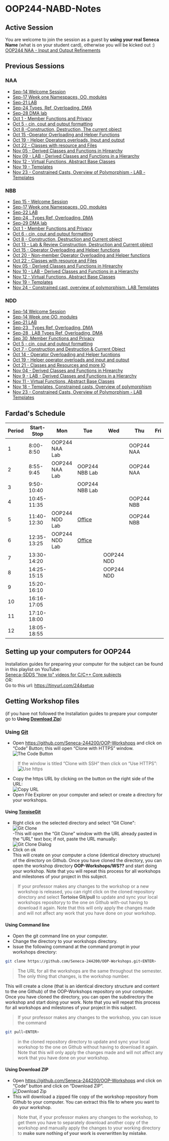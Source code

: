 ﻿# OOP244-NABD-Notes
## Active Session
You are welcome to join the session as a guest by **using your real Seneca Name** (what is on your student card), otherwise you will be kicked out :) <br />
[OOP244 NAA - Input and Output Refinements](https://connect.rna2.blindsidenetworks.com/invite/to?c=-IhnNVkExhoC_5tDZ8beikgJ0kxEUeF5yyBX1s8nPI0&m=839c746756d8e623bb4d82439687c61b8b32a441&t=1606395475653&u=senecacollege)
## Previous Sessions
### NAA
- [Sep-14 Welcome Session](https://recordings.rna2.blindsidenetworks.com/senecacollege/12baeedf861a7902e89765d88e4aafb6f7b4c761-1600087944853/capture/)
- [Sep-17 Week one Namespaces, OO, modules](https://recordings.rna2.blindsidenetworks.com/senecacollege/12baeedf861a7902e89765d88e4aafb6f7b4c761-1600342892095/capture/)
- [Sep-21 LAB](https://recordings.rna2.blindsidenetworks.com/senecacollege/12baeedf861a7902e89765d88e4aafb6f7b4c761-1600689537024/capture/)
- [Sep-24 Types, Ref, Overloading, DMA](https://recordings.rna2.blindsidenetworks.com/senecacollege/12baeedf861a7902e89765d88e4aafb6f7b4c761-1600948017766/capture/)
- [Sep-28 DMA lab](https://recordings.rna2.blindsidenetworks.com/senecacollege/12baeedf861a7902e89765d88e4aafb6f7b4c761-1601294475431/capture/)
- [Oct 1 - Member Functions and Privacy](https://recordings.rna2.blindsidenetworks.com/senecacollege/12baeedf861a7902e89765d88e4aafb6f7b4c761-1601552871671/capture/)
- [Oct 5 - cin, cout and output formatting](https://recordings.rna2.blindsidenetworks.com/senecacollege/12baeedf861a7902e89765d88e4aafb6f7b4c761-1601899793780/capture/)
- [Oct 8 -Construction, Destruction, The current object](https://recordings.rna2.blindsidenetworks.com/senecacollege/12baeedf861a7902e89765d88e4aafb6f7b4c761-1602158489979/capture/)
- [Oct 15 -Operator Overloading and Helper Functions](https://recordings.rna2.blindsidenetworks.com/senecacollege/12baeedf861a7902e89765d88e4aafb6f7b4c761-1602762759511/capture/)
- [Oct 19 - Helper Operators overloads, Input and output](https://recordings.rna2.blindsidenetworks.com/senecacollege/12baeedf861a7902e89765d88e4aafb6f7b4c761-1603108937187/capture/)
- [Oct 22 - Classes with resource and Files](https://recordings.rna2.blindsidenetworks.com/senecacollege/12baeedf861a7902e89765d88e4aafb6f7b4c761-1603367976346/capture/)
- [Nov 05 - Derived Classes and Functions in Hirearchy](https://recordings.rna2.blindsidenetworks.com/senecacollege/12baeedf861a7902e89765d88e4aafb6f7b4c761-1604580787787/capture/)
- [Nov 09 - LAB - Derived Classes and Functions in a Hierarchy](https://recordings.rna2.blindsidenetworks.com/senecacollege/12baeedf861a7902e89765d88e4aafb6f7b4c761-1604926935349/capture/)
- [Nov 12 - Virtual Functions, Abstract Base Classes](https://recordings.rna2.blindsidenetworks.com/senecacollege/12baeedf861a7902e89765d88e4aafb6f7b4c761-1605185748384/capture/)
- [Nov 19 - Templates](https://recordings.rna2.blindsidenetworks.com/senecacollege/12baeedf861a7902e89765d88e4aafb6f7b4c761-1605788521328/capture/)
- [Nov 23 - Constrained Casts, Overview of Polymorphism - LAB - Templates](https://recordings.rna2.blindsidenetworks.com/senecacollege/12baeedf861a7902e89765d88e4aafb6f7b4c761-1606136112634/capture/)
### NBB
- [Sep 15 - Welcome Session](https://recordings.rna2.blindsidenetworks.com/senecacollege/bcebb786131e829872f20a9d7ca78d468daf25e2-1600174133417/capture/)
- [Sep-17 Week one Namespaces, OO, modules](https://recordings.rna2.blindsidenetworks.com/senecacollege/bcebb786131e829872f20a9d7ca78d468daf25e2-1600353332566/capture/)
- [Sep-22 LAB](https://recordings.rna2.blindsidenetworks.com/senecacollege/bcebb786131e829872f20a9d7ca78d468daf25e2-1600778638561/capture/)
- [Sep-24 , Types Ref, Overloading, DMA](https://recordings.rna2.blindsidenetworks.com/senecacollege/bcebb786131e829872f20a9d7ca78d468daf25e2-1600958558768/capture/)
- [Sep-29 DMA lab](https://recordings.rna2.blindsidenetworks.com/senecacollege/bcebb786131e829872f20a9d7ca78d468daf25e2-1601382502691/capture/)
- [Oct 1 - Member Functions and Privacy](https://recordings.rna2.blindsidenetworks.com/senecacollege/bcebb786131e829872f20a9d7ca78d468daf25e2-1601563179577/capture/)
- [Oct 6 - cin, cout and output formatting](https://recordings.rna2.blindsidenetworks.com/senecacollege/bcebb786131e829872f20a9d7ca78d468daf25e2-1601987090742/capture/)
- [Oct 8 - Construction, Destruction and Current object](https://recordings.rna2.blindsidenetworks.com/senecacollege/bcebb786131e829872f20a9d7ca78d468daf25e2-1602169519901/capture/)
- [Oct 13 - Lab & Review Construction, Destruction and Current object](https://recordings.rna2.blindsidenetworks.com/senecacollege/bcebb786131e829872f20a9d7ca78d468daf25e2-1602592154902/capture/)
- [Oct 15 - Operator Overloading and Helper functions](https://recordings.rna2.blindsidenetworks.com/senecacollege/bcebb786131e829872f20a9d7ca78d468daf25e2-1602772441583/capture/)
- [Oct 20 - Non-member Operator Overloading and Helper functions](https://recordings.rna2.blindsidenetworks.com/senecacollege/bcebb786131e829872f20a9d7ca78d468daf25e2-1603197779855/capture/)
- [Oct 22 - Classes with resource and Files](https://recordings.rna2.blindsidenetworks.com/senecacollege/bcebb786131e829872f20a9d7ca78d468daf25e2-1603377622460/capture/)
- [Nov 05 - Derived Classes and Functions in Hirearchy](https://recordings.rna2.blindsidenetworks.com/senecacollege/bcebb786131e829872f20a9d7ca78d468daf25e2-1604591055300/capture/)
- [Nov 10 - LAB - Derived Classes and Functions in a Hierarchy](https://recordings.rna2.blindsidenetworks.com/senecacollege/bcebb786131e829872f20a9d7ca78d468daf25e2-1605016087229/capture/)
- [Nov 12 - Virtual Functions, Abstract Base Classes](https://recordings.rna2.blindsidenetworks.com/senecacollege/bcebb786131e829872f20a9d7ca78d468daf25e2-1605194609275/capture/)
- [Nov 19 - Templates](https://recordings.rna2.blindsidenetworks.com/senecacollege/bcebb786131e829872f20a9d7ca78d468daf25e2-1605800465253/capture/)
- [Nov 24 - Constrained cast, overview of polymorphism, LAB Templates](https://recordings.rna2.blindsidenetworks.com/senecacollege/bcebb786131e829872f20a9d7ca78d468daf25e2-1606225811316/capture/)
### NDD
- [Sep-14 Welcome Session](https://recordings.rna2.blindsidenetworks.com/senecacollege/6db4339dbee92940db53c0a7c75fbc7e0b4b4486-1600097934447/capture/)
- [Sep-14 Week one OO, modules](https://recordings.rna2.blindsidenetworks.com/senecacollege/6db4339dbee92940db53c0a7c75fbc7e0b4b4486-1600276994180/capture/)
- [Sep-21 LAB](https://recordings.rna2.blindsidenetworks.com/senecacollege/6db4339dbee92940db53c0a7c75fbc7e0b4b4486-1600702185864/capture/)
- [Sep-23 , Types Ref, Overloading, DMA](https://recordings.rna2.blindsidenetworks.com/senecacollege/6db4339dbee92940db53c0a7c75fbc7e0b4b4486-1600881726524/capture/)
- [Sep-28 , LAB Types Ref, Overloading, DMA](https://recordings.rna2.blindsidenetworks.com/senecacollege/6db4339dbee92940db53c0a7c75fbc7e0b4b4486-1601307384450/capture/)
- [Sep 30 ,Member Functions and Privacy](https://recordings.rna2.blindsidenetworks.com/senecacollege/6db4339dbee92940db53c0a7c75fbc7e0b4b4486-1601486531838/capture/)
- [Oct 5 - cin, cout and output formatting](https://recordings.rna2.blindsidenetworks.com/senecacollege/6db4339dbee92940db53c0a7c75fbc7e0b4b4486-1601911843685/capture/)
- [Oct 7 - Construction and Destruction & Current Object](https://recordings.rna2.blindsidenetworks.com/senecacollege/6db4339dbee92940db53c0a7c75fbc7e0b4b4486-1602091494891/capture/)
- [Oct 14 - Operator Overloading and Helper fucntions](https://recordings.rna2.blindsidenetworks.com/senecacollege/6db4339dbee92940db53c0a7c75fbc7e0b4b4486-1602696010393/capture/)
- [Oct 19 - Helper operator overloads and input and output](https://recordings.rna2.blindsidenetworks.com/senecacollege/6db4339dbee92940db53c0a7c75fbc7e0b4b4486-1603121683070/capture/)
- [Oct 21 - Classes and Resources and more IO](https://recordings.rna2.blindsidenetworks.com/senecacollege/6db4339dbee92940db53c0a7c75fbc7e0b4b4486-1603301127411/capture/)
- [Nov 04 - Derived Classes and Functions in Hirearchy](https://recordings.rna2.blindsidenetworks.com/senecacollege/6db4339dbee92940db53c0a7c75fbc7e0b4b4486-1604513647107/capture/)
- [Nov 9 - LAB - Derived Classes and Functions in a Hierarchy](https://recordings.rna2.blindsidenetworks.com/senecacollege/6db4339dbee92940db53c0a7c75fbc7e0b4b4486-1604939751272/capture/)
- [Nov 11 - Virtual Functions, Abstract Base Classes](https://recordings.rna2.blindsidenetworks.com/senecacollege/6db4339dbee92940db53c0a7c75fbc7e0b4b4486-1605118897846/capture/)
- [Nov 18 - Templates, Constrained casts, Overview of polymorphism](https://recordings.rna2.blindsidenetworks.com/senecacollege/6db4339dbee92940db53c0a7c75fbc7e0b4b4486-1605724041488/capture/)
- [Nov 23 - Constrained Casts, Overview of Polymorphism - LAB Templates](https://recordings.rna2.blindsidenetworks.com/senecacollege/6db4339dbee92940db53c0a7c75fbc7e0b4b4486-1606148961340/capture/)

## Fardad's Schedule
| Period | Start-Stop  | Mon            | Tue            | Wed        | Thu        | Fri |
|--------|-------------|----------------|----------------|------------|------------|-----|
| 1      | 8:00-8:50   | OOP244 NAA Lab |                |            | OOP244 NAA |     |
| 2      | 8:55-9:45   | OOP244 NAA Lab | OOP244 NBB Lab |            | OOP244 NAA |     |
| 3      | 9:50-10:40  |                | OOP244 NBB Lab |            |            |     |
| 4      | 10:45-11:35 |                |                |            | OOP244 NBB |     |
| 5      | 11:40-12:30 | OOP244 NDD Lab | [Office](https://teams.microsoft.com/l/channel/19%3ac23ff154522047c9bae68171bff16938%40thread.tacv2/General?groupId=cedf698e-3d6d-451a-a5ff-21d5b724cc22&tenantId=eb34f74a-58e7-4a8b-9e59-433e4c412757)         |            | OOP244 NBB |     |
| 6      | 12:35-13:25 | OOP244 NDD Lab |[Office](https://teams.microsoft.com/l/channel/19%3ac23ff154522047c9bae68171bff16938%40thread.tacv2/General?groupId=cedf698e-3d6d-451a-a5ff-21d5b724cc22&tenantId=eb34f74a-58e7-4a8b-9e59-433e4c412757)         |            |            |     |
| 7      | 13:30-14:20 |                |                | OOP244 NDD |            |     |
| 8      | 14:25-15:15 |                |                | OOP244 NDD |            |     |
| 9      | 15:20-16:10 |                |                |            |            |     |
| 10     | 16:16-17:05 |                |                |            |            |     |
| 11     | 17:10-18:00 |                |                |            |            |     |
| 12     | 18:05-18:55 |                |                |            |            |     |

## Setting up your computers for OOP244

Installation guides for preparing your computer for the subject can be found in this playlist on YouTube:<br />
[Seneca-SDDS "how to" videos for C/C++ Core subjects](https://www.youtube.com/playlist?list=PLxB4x6RkylosAh1of4FnX7-g2fk0MUeyc)<br />
OR:<br />
Go to this url: https://tinyurl.com/244setup 


## Getting Workshop files
(if you have not followed the Installation guides to prepare your computer go to **Using [Download Zip](#using-download-zip)**)<br />

### Using [Git](https://git-scm.com/download/win)
- Open https://github.com/Seneca-244200/OOP-Workshops and click on “Code” Button; this will open “Clone with HTTPS” window.<br />
![The Code Button](images/code.png)
> If the window is titled “Clone with SSH” then click on “Use HTTPS”: <br />
![Use https](images/usehttps.png)
- Copy the https URL by clicking on the button on the right side of the URL:<br />![Copy URL](images/copyurl.png)
- Open File Explorer on your computer and select or create a directory for your workshops.
#### Using [ToroiseGit](https://tortoisegit.org/download/)
- Right click on the selected directory and select “Git Clone":<br /> ![Git Clone](images/gitclone.png)<br />
-This will open the “Git Clone” window with the URL already pasted in the “URL” text box; if not, paste the URL manually:<br /> ![Git Clone Dialog](images/gitcloneDialog.png)<br />
- Click on ok<br />
This will create on your computer a clone (identical directory structure) of the directory on Github.  Once you have cloned the directory, you can open the workshop directory **OOP-Workshops/WS??** and start doing your workshop. Note that you will repeat this process for all workshops and milestones of your project in this subject.
> If your professor makes any changes to the workshop or a new workshop is released, you can right click on the cloned repository directory and select **Tortoise Git/pull** to update and sync your local workshops repositoryy to the one on Github with-out having to download it again. Note that this will only apply the changes made and will not affect any work that you have done on your workshop.
#### Using Command line
- Open the git command line on your computer.
- Change the directory to your workshops directory.
- Issue the following command at the command prompt in your workshops directory: 
``` bash
git clone https://github.com/Seneca-244200/OOP-Workshops.git<ENTER>
```
> The URL for all the workshops are the same throughout the semester. The only thing that changes, is the workshop number.<br/>

This will create a clone (that is an identical directory structure and content to the one Github) of the OOP-Workshops repository on your computer.  Once you have cloned the directory, you can open the subdirectory the workshop and start doing your work. Note that you will repeat this process for all workshops and milestones of your project in this subject.

> If your professor makes any changes to the workshop, you can issue the command
``` bash 
git pull<ENTER>
``` 
>  in the cloned repository directory to update and sync your local workshop to the one on Github without having to download it again. Note that this will only apply the changes made and will not affect any work that you have done on your workshop.

#### Using Download ZIP
- Open https://github.com/Seneca-244200/OOP-Workshops  and click on “Code” button and click on “Download ZIP”.<br />
![Download Zip](images/downloadzip.png)<br />
- This will download a zipped file copy of the workshop repository from Github to your computer. You can extract this file to where you want to do your workshop. <br />
> Note that, if your professor makes any changes to the workshop, to get them you have to separately download another copy of the workshop and manually apply the changes to your working directory to **make sure nothing of your work is overwritten by mistake**.
